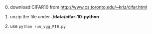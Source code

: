 0. download CIFAR10 from http://www.cs.toronto.edu/~kriz/cifar.html

1. unzip the file under **./data/cifar-10-python**

2. use `python run_vgg_PIB.py`

